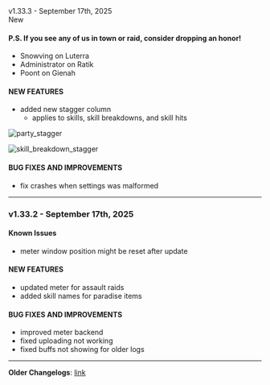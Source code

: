 <div class="rounded-md flex space-x-2 items-center">
  <div class="text-lg font-semibold text-white">
    v1.33.3 - September 17th, 2025
  </div>
  <div class="bg-accent-500 px-2 font-medium rounded-md text-white">
    New
  </div>
</div>

#### P.S. If you see any of us in town or raid, consider dropping an honor!
- Snowving on Luterra
- Administrator on Ratik
- Poont on Gienah

#### NEW FEATURES

- added new stagger column
  - applies to skills, skill breakdowns, and skill hits

![party_stagger](https://i.imgur.com/JOEoZdI.png)

![skill_breakdown_stagger](https://i.imgur.com/UG7Zt8H.png)

#### BUG FIXES AND IMPROVEMENTS

- fix crashes when settings was malformed

---

### v1.33.2 - September 17th, 2025

#### Known Issues

- meter window position might be reset after update

#### NEW FEATURES

- updated meter for assault raids
- added skill names for paradise items

#### BUG FIXES AND IMPROVEMENTS

- improved meter backend
- fixed uploading not working
- fixed buffs not showing for older logs

---

**Older Changelogs**: [link](https://github.com/snoww/loa-logs/releases/tag/v1.32.5)
